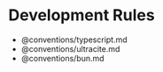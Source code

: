 # Development Rules

- @conventions/typescript.md
- @conventions/ultracite.md
- @conventions/bun.md
